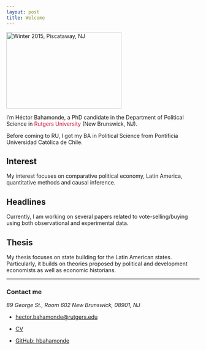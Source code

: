 ```yaml
---
layout: post
title: Welcome
---
```



<img src="/resources/profile/pic1.jpg" alt="Winter 2015, Piscataway, NJ" style="width:300px;height:200px;">


<p class="lead">
I’m Héctor Bahamonde, a PhD candidate in the Department of Political Science in <span style="color:#d21034">Rutgers University</span> (New Brunswick, NJ).
</p> Before coming to RU, I got my BA in Political Science from Pontificia Universidad Católica de Chile.


## Interest

My interest focuses on comparative political economy, Latin America, quantitative methods and causal inference.

## Headlines

Currently, I am working on several papers related to vote-selling/buying using both observational and experimental data. 

## Thesis

My thesis focuses on state building for the Latin American states. Particularly, it builds on theories proposed by political and development economists as well as economic historians.

---

### Contact me

*89 George St., Room 602* 
*New Brunswick, 08901, NJ*

- [hector.bahamonde@rutgers.edu](mailto:hector.bahamonde@rutgers.edu)

- [CV](/resources/cv.pdf)

- [GitHub: hbahamonde](https://github.com/hbahamonde)
